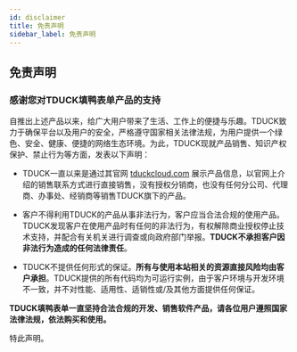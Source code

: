 ```yaml
---
id: disclaimer
title: 免责声明
sidebar_label: 免责声明
---
```


## 免责声明

### 感谢您对TDUCK填鸭表单产品的支持

自推出上述产品以来，给广大用户带来了生活、工作上的便捷与乐趣。TDUCK致力于确保平台以及用户的安全，严格遵守国家相关法律法规，为用户提供一个绿色、安全、健康、便捷的网络生态环境。为此，TDUCK现就产品销售、知识产权保护、禁止行为等方面，发表以下声明：

+   TDUCK一直以来是通过其官网 [tduckcloud.com](https://tduckcloud.com/) 展示产品信息，以官网上介绍的销售联系方式进行直接销售，没有授权分销商，也没有任何分公司、代理商、办事处、经销商等销售TDUCK旗下的产品。
    
+   客户不得利用TDUCK的产品从事非法行为，客户应当合法合规的使用产品。TDUCK发现客户在使用产品时有任何的非法行为，有权解除商业授权停止技术支持，并配合有关机关进行调查或向政府部门举报。**TDUCK不承担客户因非法行为造成的任何法律责任**。
    
+   TDUCK不提供任何形式的保证。**所有与使用本站相关的资源直接风险均由客户承担**。TDUCK提供的所有代码均为可运行实例，由于客户环境与开发环境不一致，并不对性能、适用性、适销性或/及其他方面提供任何保证。
    

**TDUCK填鸭表单一直坚持合法合规的开发、销售软件产品，请各位用户遵照国家法律法规，依法购买和使用。**

特此声明。